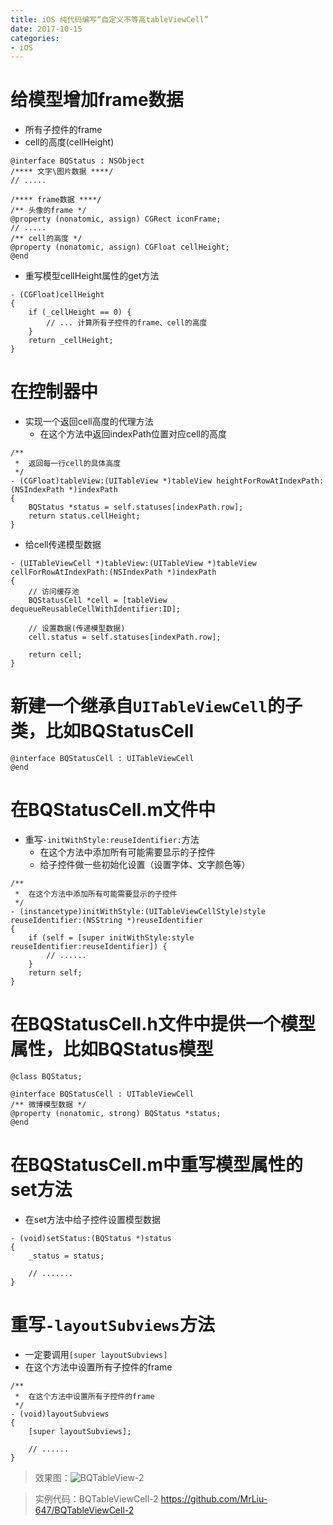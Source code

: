 ```yaml
---
title: iOS 纯代码编写“自定义不等高tableViewCell”
date: 2017-10-15
categories:
- iOS
---
```


# 给模型增加frame数据
- 所有子控件的frame
- cell的高度(cellHeight)

```objc
@interface BQStatus : NSObject
/**** 文字\图片数据 ****/
// .....

/**** frame数据 ****/
/** 头像的frame */
@property (nonatomic, assign) CGRect iconFrame;
// .....
/** cell的高度 */
@property (nonatomic, assign) CGFloat cellHeight;
@end
```

- 重写模型cellHeight属性的get方法

```objc
- (CGFloat)cellHeight
{
    if (_cellHeight == 0) {
        // ... 计算所有子控件的frame、cell的高度
    }
    return _cellHeight;
}
```

# 在控制器中
- 实现一个返回cell高度的代理方法
    - 在这个方法中返回indexPath位置对应cell的高度

```objc1
/**
 *  返回每一行cell的具体高度
 */
- (CGFloat)tableView:(UITableView *)tableView heightForRowAtIndexPath:(NSIndexPath *)indexPath
{
    BQStatus *status = self.statuses[indexPath.row];
    return status.cellHeight;
}
```

- 给cell传递模型数据

```objc2
- (UITableViewCell *)tableView:(UITableView *)tableView cellForRowAtIndexPath:(NSIndexPath *)indexPath
{
    // 访问缓存池
    BQStatusCell *cell = [tableView dequeueReusableCellWithIdentifier:ID];

    // 设置数据(传递模型数据)
    cell.status = self.statuses[indexPath.row];

    return cell;
}
```

# 新建一个继承自`UITableViewCell`的子类，比如BQStatusCell

```objc3
@interface BQStatusCell : UITableViewCell
@end
```

# 在BQStatusCell.m文件中
- 重写`-initWithStyle:reuseIdentifier:`方法
    - 在这个方法中添加所有可能需要显示的子控件
    - 给子控件做一些初始化设置（设置字体、文字颜色等）

```objc4
/**
 *  在这个方法中添加所有可能需要显示的子控件
 */
- (instancetype)initWithStyle:(UITableViewCellStyle)style reuseIdentifier:(NSString *)reuseIdentifier
{
    if (self = [super initWithStyle:style reuseIdentifier:reuseIdentifier]) {
        // ......
    }
    return self;
}
```

# 在BQStatusCell.h文件中提供一个模型属性，比如BQStatus模型

```objc5
@class BQStatus;

@interface BQStatusCell : UITableViewCell
/** 微博模型数据 */
@property (nonatomic, strong) BQStatus *status;
@end
```

# 在BQStatusCell.m中重写模型属性的set方法
- 在set方法中给子控件设置模型数据

```objc6
- (void)setStatus:(BQStatus *)status
{
    _status = status;

    // .......
}
```

# 重写`-layoutSubviews`方法
- 一定要调用`[super layoutSubviews]`
- 在这个方法中设置所有子控件的frame

```objc7
/**
 *  在这个方法中设置所有子控件的frame
 */
- (void)layoutSubviews
{
    [super layoutSubviews];

    // ......
}
```

>效果图：![BQTableView-2](http://upload-images.jianshu.io/upload_images/3407530-c17733d0b70ab55c.png?imageMogr2/auto-orient/strip%7CimageView2/2/w/1240)

>实例代码：BQTableViewCell-2
https://github.com/MrLiu-647/BQTableViewCell-2
